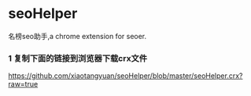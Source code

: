 seoHelper
=========

名榜seo助手,a chrome extension for seoer.
<br><h3>1 复制下面的链接到浏览器下载crx文件</h3>
https://github.com/xiaotangyuan/seoHelper/blob/master/seoHelper.crx?raw=true

